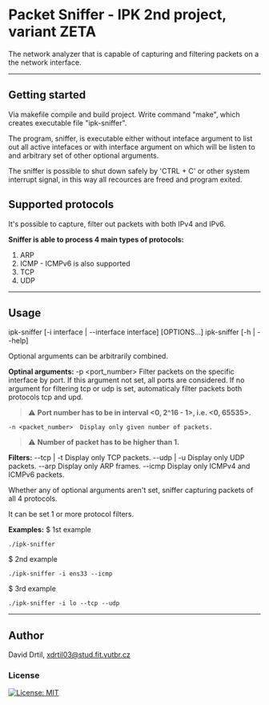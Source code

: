 # Packet Sniffer - IPK 2nd project, variant ZETA

The network analyzer that is capable of capturing and filtering packets on a the network interface.


---
## Getting started

Via makefile compile and build project.
Write command "make", which creates executable file "ipk-sniffer".

The program, sniffer, is executable either without inteface argument to list out all active intefaces
or with interface argument on which will be listen to and arbitrary set of other optional arguments.

The sniffer is possible to shut down safely by 'CTRL + C' or other system interrupt signal,
in this way all recources are freed and program exited.


## Supported protocols
It's possible to capture, filter out packets with both IPv4 and IPv6.

**Sniffer is able to process 4 main types of protocols:**
1. ARP
2. ICMP - ICMPv6 is also supported
3. TCP
4. UDP


---
## Usage

ipk-sniffer [-i interface | --interface interface] [OPTIONS...]
ipk-sniffer [-h | --help]

Optional arguments can be arbitrarily combined.

**Optinal arguments:**
    -p <port_number>
Filter packets on the specific interface by port. If this argument not set, all ports are considered.
If no argument for filtering tcp or udp is set, automaticaly filter packets both protocols tcp and upd.
> :warning: **Port number has to be in interval <0, 2^16 - 1>, i.e. <0, 65535>.**

    -n <packet_number>  Display only given number of packets.
> :warning: **Number of packet has to be higher than 1.**

**Filters:**
    --tcp | -t          Display only TCP packets.
    --udp | -u          Display only UDP packets.
    --arp               Display only ARP frames.
    --icmp              Display only ICMPv4 and ICMPv6 packets.

Whether any of optional arguments aren't set, sniffer capturing packets of all 4 protocols.

It can be set 1 or more protocol filters.


**Examples:**
$ 1st example
```
./ipk-sniffer
```

$ 2nd example
```
./ipk-sniffer -i ens33 --icmp
```

$ 3rd example
```
./ipk-sniffer -i lo --tcp --udp
```

---
## Author
David Drtil, <xdrtil03@stud.fit.vutbr.cz>

### License
[![License: MIT](https://img.shields.io/badge/License-MIT-yellow.svg)](https://opensource.org/licenses/MIT)  
